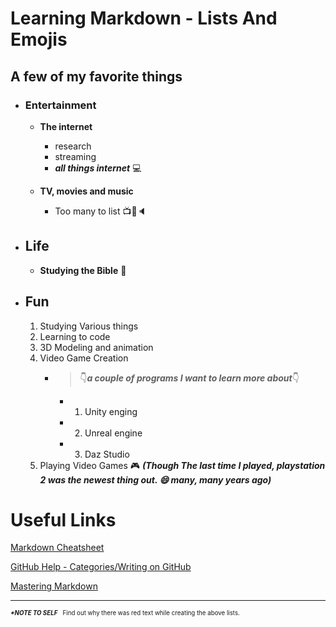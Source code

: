 # Learning Markdown - Lists And Emojis
## A few of my favorite things
  - ### Entertainment
    - <b>The internet</b>
      - research
      - streaming
      - <b><i>all things internet</b></i> :computer:
      
    - <b>TV, movies and music</b>
      - Too many to list :tv::movie_camera::speaker:
- ## Life
  - <b>Studying the Bible</b> :scroll:    
- ## Fun
  1. Studying Various things
  2. Learning to code
  3. 3D Modeling and animation
  4. Video Game Creation&nbsp;&nbsp;&nbsp;&nbsp;
       - > :point_down:<b><i>a couple of programs I want to learn more about</b></i>:point_down:
         - 1. Unity enging
         - 2. Unreal engine
         - 3. Daz Studio
  5. Playing Video Games :video_game:
  <b><i>(Though The last time I played, playstation 2 was the newest thing out. :smile: many, many years ago)</b></i> 

# Useful Links

[Markdown Cheatsheet](https://github.com/adam-p/markdown-here/wiki/Markdown-Cheatsheet)

[GitHub Help - Categories/Writing on GitHub](https://help.github.com/categories/writing-on-github/)

[Mastering Markdown](https://guides.github.com/features/mastering-markdown/)
<hr>

<sub><small><b><i>*NOTE TO SELF</i></b>&nbsp;&nbsp; Find out why there was red text while creating the above lists.</small></sub>

